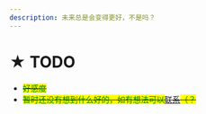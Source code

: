 ```yaml
---
description: 未来总是会变得更好，不是吗？
---
```


# ★ TODO

* ~~<mark style="color:green;">好感度</mark>~~
* ~~<mark style="color:green;">暂时还没有想到什么好的，如有想法可以</mark>~~[~~联系~~](../extras/fu-lu/ru-he-lian-xi.md)~~<mark style="color:green;">（？</mark>~~
